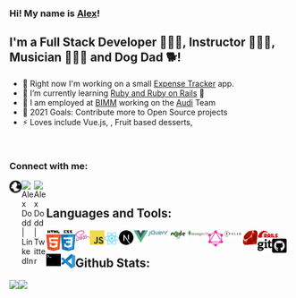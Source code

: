 <link href="/styles/style.css" rel="stylesheet"></link>

### Hi! My name is [Alex][website]!

## I'm a Full Stack Developer 👨🏻‍💻, Instructor 👨🏻‍🏫, Musician 👨🏻‍🎤 and Dog Dad 🐕!

- 🚧 Right now I'm working on a small [Expense Tracker](https://github.com/helloalexdodd/full-stack-expense-tracker) app.
- 🌱 I’m currently learning [Ruby and Ruby on Rails](https://github.com/helloalexdodd/hello-alex-blog) 💎
- 🔭 I am employed at [BIMM](https://bimm.com/) working on the [Audi](https://www.audi.ca/ca/web/en/new-cars.html) Team
- 🥅 2021 Goals: Contribute more to Open Source projects
- ⚡ Loves include Vue.js, , Fruit based desserts,

<br/>

### Connect with me:

[<img align="left" alt="alexdodd.com" width="22px" src="https://raw.githubusercontent.com/iconic/open-iconic/master/svg/globe.svg" />][website]
[<img align="left" alt="Alex Dodd | LinkedIn" width="22px" src="https://cdn.jsdelivr.net/npm/simple-icons@v3/icons/linkedin.svg" />][linkedin]
[<img align="left" alt="Alex Dodd | Twitter" width="22px" src="https://cdn.jsdelivr.net/npm/simple-icons@v3/icons/twitter.svg" />][twitter]

<br/>

## Languages and Tools:

<img width="26px" align="left" src="./icons/html5.svg" alt="HTML5">
<img width="26px" align="left" src="./icons/css3.svg" alt="CSS3">
<img width="26px" align="left" src="./icons/sass.svg" alt="SCSS">
<img width="26px" align="left" src="./icons/js.svg" alt="JavaScript">
<img width="26px" align="left" src="./icons/react.svg" alt="React.js">
<img width="26px" align="left" src="./icons/nextjs.svg" alt="Next.js">
<img width="26px" align="left" src="./icons/vuejs.svg" alt="Vue.js">
<img width="36px" align="left" src="./icons/jquery.svg" alt="jQuery">
<img width="36px" align="left" src="./icons/node.svg" alt="Node.js">
<img width="36px" align="left" src="./icons/mongodb.svg" alt="MongoDB">
<img width="26px" align="left" src="./icons/graphql.svg" alt="GraphQL">
<img width="36px" align="left" src="./icons/apollo.svg" alt="Apollo">
<img width="26px" align="left" src="./icons/ruby.svg" alt="Ruby">
<img width="36px" align="left" src="./icons/rails.svg" alt="Rails">
<img width="26px" align="left" src="./icons/git.svg" alt="git">
<img width="26px" align="left" src="./icons/github.svg" alt="GitHub">
<img width="26px" align="left" src="./icons/terminal.svg" alt="terminal">
<img width="26px" align="left" src="./icons/visual-studio-code.svg" alt="Visual Studio Code">

<br />

## Github Stats:

<div align="center">
  <div style="display: flex;">
    <img src="https://github-readme-stats.vercel.app/api?username=helloalexdodd&count_private=true&show_icons=true&hide=stars,issues" style="vertical-align: top;" />
    <img src="https://github-readme-stats.vercel.app/api/top-langs/?username=helloalexdodd&langs_count=5&layout=compact" />
  </div>
</div>

[website]: https://alexdodd.ca
[linkedin]: https://linkedin.com/in/helloalexdodd
[twitter]: https://twitter.com/helloalexdodd
